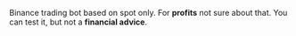 <p>Binance trading bot based on spot only. For <b>profits</b> not sure about that. You can test it, but not a <b>financial advice</b>.
